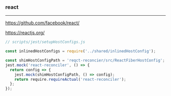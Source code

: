 ### react
---
https://github.com/facebook/react/

https://reactjs.org/

```js
// scripts/jest/setupHostConfigs.js

const inlinedHostConfigs = require('../shared/inlinedHostConfig');

const shimHostConfigPath = 'reqct-reconcier/src/ReactFiberHostConfig';
jest.mock('react-reconciler', () => {
  return config => {
    jest.mock(shimHostConfigPath, () => config);
    return require.requireActual('react-reconciler');
  };
});

```

```
```

```
```

